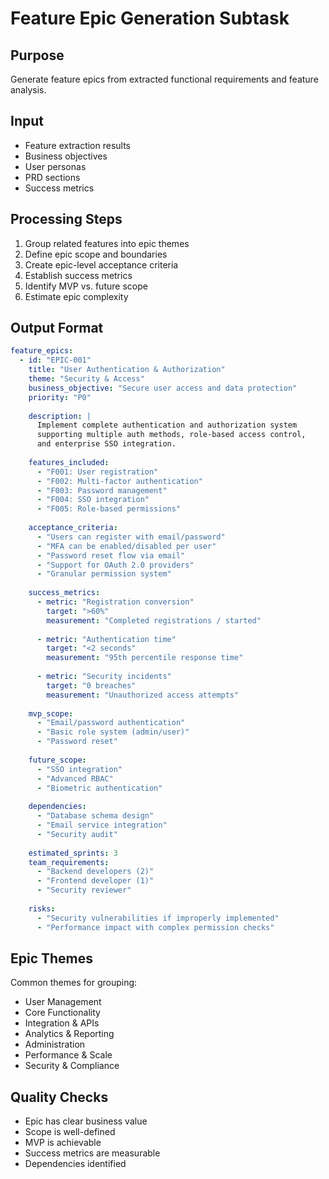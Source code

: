 # Feature Epic Generation Subtask

## Purpose
Generate feature epics from extracted functional requirements and feature analysis.

## Input
- Feature extraction results
- Business objectives
- User personas
- PRD sections
- Success metrics

## Processing Steps
1. Group related features into epic themes
2. Define epic scope and boundaries
3. Create epic-level acceptance criteria
4. Establish success metrics
5. Identify MVP vs. future scope
6. Estimate epic complexity

## Output Format
```yaml
feature_epics:
  - id: "EPIC-001"
    title: "User Authentication & Authorization"
    theme: "Security & Access"
    business_objective: "Secure user access and data protection"
    priority: "P0"
    
    description: |
      Implement complete authentication and authorization system
      supporting multiple auth methods, role-based access control,
      and enterprise SSO integration.
    
    features_included:
      - "F001: User registration"
      - "F002: Multi-factor authentication"
      - "F003: Password management"
      - "F004: SSO integration"
      - "F005: Role-based permissions"
    
    acceptance_criteria:
      - "Users can register with email/password"
      - "MFA can be enabled/disabled per user"
      - "Password reset flow via email"
      - "Support for OAuth 2.0 providers"
      - "Granular permission system"
      
    success_metrics:
      - metric: "Registration conversion"
        target: ">60%"
        measurement: "Completed registrations / started"
        
      - metric: "Authentication time"
        target: "<2 seconds"
        measurement: "95th percentile response time"
        
      - metric: "Security incidents"
        target: "0 breaches"
        measurement: "Unauthorized access attempts"
    
    mvp_scope:
      - "Email/password authentication"
      - "Basic role system (admin/user)"
      - "Password reset"
      
    future_scope:
      - "SSO integration"
      - "Advanced RBAC"
      - "Biometric authentication"
    
    dependencies:
      - "Database schema design"
      - "Email service integration"
      - "Security audit"
    
    estimated_sprints: 3
    team_requirements:
      - "Backend developers (2)"
      - "Frontend developer (1)"
      - "Security reviewer"
    
    risks:
      - "Security vulnerabilities if improperly implemented"
      - "Performance impact with complex permission checks"
```

## Epic Themes
Common themes for grouping:
- User Management
- Core Functionality
- Integration & APIs
- Analytics & Reporting
- Administration
- Performance & Scale
- Security & Compliance

## Quality Checks
- Epic has clear business value
- Scope is well-defined
- MVP is achievable
- Success metrics are measurable
- Dependencies identified